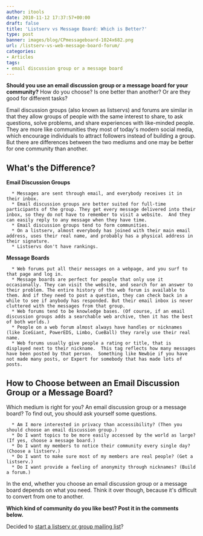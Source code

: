 ```yaml
---
author: itools
date: 2010-11-12 17:37:57+00:00
draft: false
title: 'Listserv vs Message Board: Which is Better?'
type: post
banner: images/blog/CPmessageboard-1024x682.png
url: /listserv-vs-web-message-board-forum/
categories:
- Articles
tags:
- email discussion group or a message board
---
```


**Should you use an email discussion group or a message board for your community?** How do you choose? Is one better than another? Or are they good for different tasks?

Email discussion groups (also known as listservs) and forums are similar in that they allow groups of people with the same interest to share, to ask questions, solve problems, and share experiences with like-minded people. They are more like communities they most of today's modern social media, which encourage individuals to attract followers instead of building a group. But there are differences between the two mediums and one may be better for one community than another.


## What's the Difference?


**Email Discussion Groups**



 	  * Messages are sent through email, and everybody receives it in their inbox.
 	  * Email discussion groups are better suited for full-time participants of the group. They get every message delivered into their inbox, so they do not have to remember to visit a website.  And they can easily reply to any message when they have time.
 	  * Email discussion groups tend to form communities.
 	  * On a listserv, almost everybody has joined with their main email address, uses their real name, and probably has a physical address in their signature.
 	  * Listservs don't have rankings.

**Message Boards**



 	  * Web forums put all their messages on a webpage, and you surf to that page and log in.
 	  * Message boards are perfect for people that only use it occasionally. They can visit the website, and search for an answer to their problem. The entire history of the web forum is available to them. And if they need to post a question, they can check back in a while to see if anybody has responded. But their email inbox is never cluttered with the messages from that group.
 	  * Web forums tend to be knowledge bases. (Of course, if an email discussion groups adds a searchable web archive, then it has the best of both worlds.)
 	  * People on a web forum almost always have handles or nicknames (like IceGiant, PowerEDS, Limbo, CueBall) they rarely use their real name.
 	  * Web forums usually give people a rating or title, that is displayed next to their nickname.  This tag reflects how many messages have been posted by that person.  Something like Newbie if you have not made many posts, or Expert for somebody that has made lots of posts.



## How to Choose between an Email Discussion Group or a Message Board?


Which medium is right for you? An email discussion group or a message board? To find out, you should ask yourself some questions.



 	  * Am I more interested in privacy than accessibility? (Then you should choose an email discussion group.)
 	  * Do I want topics to be more easily accessed by the world as large? (If yes, choose a message board.)
 	  * Do I want my members to notice their community every single day? (Choose a listserv.)
 	  * Do I want to make sure most of my members are real people? (Get a listserv.)
 	  * Do I want provide a feeling of anonymity through nicknames? (Build a forum.)

In the end, whether you choose an email discussion group or a message board depends on what you need. Think it over though, because it's difficult to convert from one to another.

**Which kind of community do you like best? Post it in the comments below.**

Decided to [start a listserv or group mailing list](https://www.mail-list.com/tips-for-starting-a-new-listserv/)?


